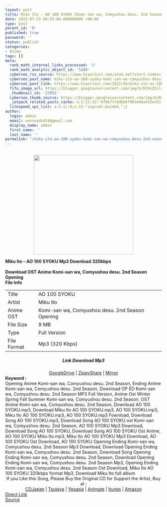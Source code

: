 ```yaml
---
layout: post
title: Miku Ito – AO 100 SYOKU [Komi-san wa, Comyushou desu. 2nd Season Opening]
date: 2022-07-23 08:55:04.000000000 +00:00
type: post
parent_id: '0'
published: true
password: ''
status: publish
categories:
- Anime
tags: []
meta:
  rank_math_internal_links_processed: '1'
  rank_math_analytic_object_id: '5288'
  cyberseo_rss_source: https://www.hiyoriost.com/atom.xml?start-index=1
  cyberseo_post_name: miku-ito-ao-100-syoku-komi-san-wa-comyushou-desu-2nd-season-opening
  cyberseo_post_link: https://www.hiyoriost.com/2022/04/miku-ito-ao-100-syoku-komi-san-wa.html
  fifu_image_url: https://blogger.googleusercontent.com/img/b/R29vZ2xl/AVvXsEjHoJcBpLrBWuCmffq80wmyMYo3LcUT3_-qBesPs1BEIpvqMchwztooJAczP3NDcJg0pWkbrhvFkfcxtD7xtt9AU7xKErbmgqcNKZJYaYTGr8W6fDhvfNsLwNZ3K6oIRMAJ02xHLVvyAPa0FffFAr-S4AM71rr8Au-jeS875p11KnMB6S51Jh5xtwJW/s320/cover%20%2877%29.jpg
  _thumbnail_id: '27852'
  cyberseo_thumb_source: https://blogger.googleusercontent.com/img/b/R29vZ2xl/AVvXsEjHoJcBpLrBWuCmffq80wmyMYo3LcUT3_-qBesPs1BEIpvqMchwztooJAczP3NDcJg0pWkbrhvFkfcxtD7xtt9AU7xKErbmgqcNKZJYaYTGr8W6fDhvfNsLwNZ3K6oIRMAJ02xHLVvyAPa0FffFAr-S4AM71rr8Au-jeS875p11KnMB6S51Jh5xtwJW/s320/cover%20%2877%29.jpg
  _jetpack_related_posts_cache: a:1:{s:32:"8f6677c9d6b0f903e98ad32ec61f8deb";a:2:{s:7:"expires";i:1658609867;s:7:"payload";a:3:{i:0;a:1:{s:2:"id";i:27849;}i:1;a:1:{s:2:"id";i:27025;}i:2;a:1:{s:2:"id";i:26925;}}}}
  litespeed_vpi_list: a:1:{i:0;s:15:"svg+xml;base64,";}
author:
  login: admin
  email: senseads014@gmail.com
  display_name: admin
  first_name: ''
  last_name: ''
permalink: "/miku-ito-ao-100-syoku-komi-san-wa-comyushou-desu-2nd-season-opening/"
---
```

<div class="separator" style="clear: both;"><a href="https://blogger.googleusercontent.com/img/b/R29vZ2xl/AVvXsEjHoJcBpLrBWuCmffq80wmyMYo3LcUT3_-qBesPs1BEIpvqMchwztooJAczP3NDcJg0pWkbrhvFkfcxtD7xtt9AU7xKErbmgqcNKZJYaYTGr8W6fDhvfNsLwNZ3K6oIRMAJ02xHLVvyAPa0FffFAr-S4AM71rr8Au-jeS875p11KnMB6S51Jh5xtwJW/s1500/cover%20%2877%29.jpg" style="display: block; padding: 1em 0; text-align: center; "><img alt border="0" data-original-height="1500" data-original-width="1500" src="{{ site.baseurl }}/assets/2022/07/cover%20%2877%29.jpg" width="320" /></a></div>
<div class="judulpost">
<b>Miku Ito – AO 100 SYOKU Mp3 Download 320kbps<br />
<br />
Download OST Anime Komi-san wa, Comyushou desu. 2nd Season Opening</b>
</div>
<div class="linkdownload"><b>File Info</b></div>
<div class="info2" id="Info">
<table>
<tbody>
<tr>
<td class="tablex">Title</td>
<td>AO 100 SYOKU</td>
</tr>
<tr>
<td class="tablex">Artist</td>
<td>Miku Ito</td>
</tr>
<tr>
<td class="tablex">Anime OST</td>
<td>Komi-san wa, Comyushou desu. 2nd Season Opening</td>
</tr>
<tr>
<td class="tablex">File Size</td>
<td>9 MB</td>
</tr>
<tr>
<td class="tablex">Type</td>
<td>Full Version</td>
</tr>
<tr>
<td class="tablex">File Format</td>
<td>Mp3 (320 Kbps)</td>
</tr>
</tbody>
</table>
</div>
<div style="text-align: center;">
<div class="smokeddl">
<div class="linkdownload">
<h5>Link Download Mp3</h5>
</div>
<div class="smokeurl">
<a href="https://drive.google.com/file/d/18FgXfxTc0sH9iblkYAc2GFuW-AGVXcap/view?usp=drivesdk" rel="nofollow noopener" target="_blank">GoogleDrive</a> | <a href="https://www18.zippyshare.com/v/lCZpIGWj/file.html" rel="nofollow noopener" target="_blank">ZippyShare</a> | <a href="https://mir.cr/VM4YBFH3" rel="nofollow noopener" target="_blank">Mirror</a> </div>
</div>
</div>
<div class="keywordz"><b>Keyword : </b>
<div class="tagser">Opening Anime Komi-san wa, Comyushou desu. 2nd Season, Ending Anime Komi-san wa, Comyushou desu. 2nd Season, Download OP ED Komi-san wa, Comyushou desu. 2nd Season MP3 Full Version, Anime Ost Winter Spring Fall Summer Komi-san wa, Comyushou desu. 2nd Season, OST Anime Komi-san wa, Comyushou desu. 2nd Season, Download AO 100 SYOKU.mp3, Download Miku Ito AO 100 SYOKU.mp3, AO 100 SYOKU.mp3, Miku Ito AO 100 SYOKU.mp3, AO 100 SYOKU.mp3 Fownload, Download Song AO 100 SYOKU.mp3, Download Song AO 100 SYOKU ost Komi-san wa, Comyushou desu. 2nd Season, AO 100 SYOKU Mp3 Download, Download Song AO 100 SYOKU, Download Song AO 100 SYOKU Ost Anime, AO 100 SYOKU Miku Ito.mp3, Miku Ito AO 100 SYOKU Mp3 Download, AO 100 SYOKU Ost Download, AO 100 SYOKU Opening Ending Komi-san wa, Comyushou desu. 2nd Season Mp3 Download, Download Opening Ending Komi-san wa, Comyushou desu. 2nd Season, Download Song Opening Ending Komi-san wa, Comyushou desu. 2nd Season, Download Opening Ending Komi-san wa, Comyushou desu. 2nd Season Mp3, Opening Ending Komi-san wa, Comyushou desu. 2nd Season Ost Download, Miku Ito AO 100 SYOKU 320kbps format Mp3, Download Miku Ito full album</div>
</div>
<div class="buycd" align="center">If you Like this Song, Please Buy the Original CD for Support the Artist, Buy at : <br /><a href="https://www.cdjapan.co.jp/" target="_blank" rel="noopener">CDJapan</a> | <a href="https://shop.tsutaya.co.jp/" target="_blank" rel="noopener">Tsutaya</a> | <a href="https://www.yesasia.com/" target="_blank" rel="noopener">Yesasia</a> | <a href="https://www.animate-onlineshop.jp/" target="_blank" rel="noopener">Animate</a> | <a href="https://www.apple.com/jp/itunes" target="_blank" rel="noopener">Itunes</a> | <a href="https://amazon.co.jp/" target="_blank" rel="noopener">Amazon</a>
</div>
<link rel="stylesheet" href="https://cdnjs.cloudflare.com/ajax/libs/font-awesome/4.7.0/css/font-awesome.min.css" />
<div class="divbtn"> <a href="https://handymansurrender.com/fihup8buzv?key=94550f7ce39444073321dde3b8782f97" class="btn"><i class="fa fa-download"></i> Direct Link</a> <br /><a href="https://www.hiyoriost.com/2022/04/miku-ito-ao-100-syoku-komi-san-wa.html">Source</a> </div>
